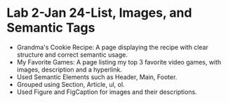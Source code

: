 # Lab 2-Jan 24-List, Images, and Semantic Tags
- Grandma's Cookie Recipe: A page displaying the recipe with clear structure and correct semantic usage.
- My Favorite Games: A page listing my top 3 favorite video games, with images, description and a hyperlink.
- Used Semantic Elements such as Header, Main, Footer.
- Grouped using Section, Article, ul, ol.
- Used Figure and FigCaption for images and their descriptions.
